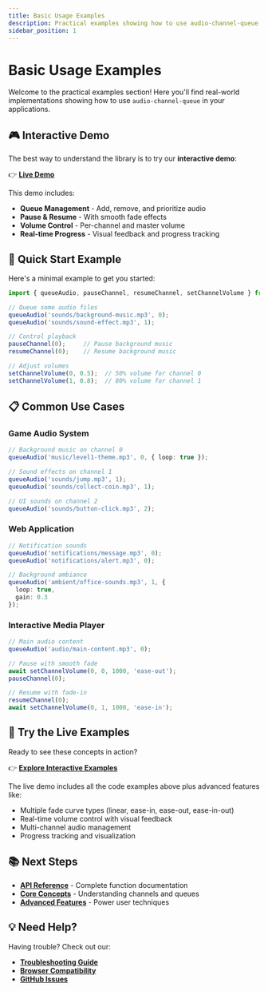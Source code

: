 ```yaml
---
title: Basic Usage Examples
description: Practical examples showing how to use audio-channel-queue in real applications
sidebar_position: 1
---
```


# Basic Usage Examples

Welcome to the practical examples section! Here you'll find real-world implementations showing how to use `audio-channel-queue` in your applications.

## 🎮 Interactive Demo

The best way to understand the library is to try our **interactive demo**:

👉 **[Live Demo](https://tonycarpenter21.github.io/audio-queue-demo/)** 

This demo includes:
- **Queue Management** - Add, remove, and prioritize audio
- **Pause & Resume** - With smooth fade effects  
- **Volume Control** - Per-channel and master volume
- **Real-time Progress** - Visual feedback and progress tracking

## 🚀 Quick Start Example

Here's a minimal example to get you started:

```typescript
import { queueAudio, pauseChannel, resumeChannel, setChannelVolume } from 'audio-channel-queue';

// Queue some audio files
queueAudio('sounds/background-music.mp3', 0);
queueAudio('sounds/sound-effect.mp3', 1);

// Control playback
pauseChannel(0);     // Pause background music
resumeChannel(0);    // Resume background music

// Adjust volumes
setChannelVolume(0, 0.5);  // 50% volume for channel 0
setChannelVolume(1, 0.8);  // 80% volume for channel 1
```

## 📋 Common Use Cases

### Game Audio System
```typescript
// Background music on channel 0
queueAudio('music/level1-theme.mp3', 0, { loop: true });

// Sound effects on channel 1
queueAudio('sounds/jump.mp3', 1);
queueAudio('sounds/collect-coin.mp3', 1);

// UI sounds on channel 2
queueAudio('sounds/button-click.mp3', 2);
```

### Web Application
```typescript
// Notification sounds
queueAudio('notifications/message.mp3', 0);
queueAudio('notifications/alert.mp3', 0);

// Background ambiance
queueAudio('ambient/office-sounds.mp3', 1, { 
  loop: true,
  gain: 0.3 
});
```

### Interactive Media Player
```typescript
// Main audio content
queueAudio('audio/main-content.mp3', 0);

// Pause with smooth fade
await setChannelVolume(0, 0, 1000, 'ease-out');
pauseChannel(0);

// Resume with fade-in
resumeChannel(0);
await setChannelVolume(0, 1, 1000, 'ease-in');
```

## 🎯 Try the Live Examples

Ready to see these concepts in action? 

👉 **[Explore Interactive Examples](https://tonycarpenter21.github.io/audio-queue-demo/)**

The live demo includes all the code examples above plus advanced features like:
- Multiple fade curve types (linear, ease-in, ease-out, ease-in-out)
- Real-time volume control with visual feedback
- Multi-channel audio management
- Progress tracking and visualization

## 📚 Next Steps

- **[API Reference](../api-reference/queue-management)** - Complete function documentation
- **[Core Concepts](../core-concepts/audio-channels)** - Understanding channels and queues
- **[Advanced Features](../advanced/volume-ducking)** - Power user techniques

## 💡 Need Help?

Having trouble? Check out our:
- **[Troubleshooting Guide](../migration/troubleshooting)**
- **[Browser Compatibility](../getting-started/browser-compatibility)**
- **[GitHub Issues](https://github.com/tonycarpenter21/audio-channel-queue/issues)** 